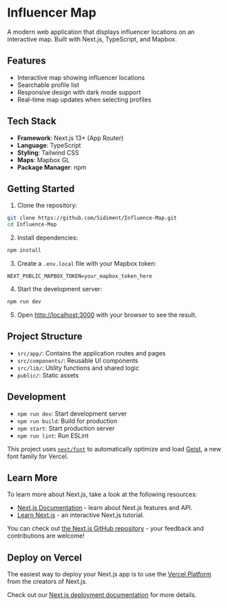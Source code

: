 # Influencer Map

A modern web application that displays influencer locations on an interactive map. Built with Next.js, TypeScript, and Mapbox.

## Features

- Interactive map showing influencer locations
- Searchable profile list
- Responsive design with dark mode support
- Real-time map updates when selecting profiles

## Tech Stack

- **Framework**: Next.js 13+ (App Router)
- **Language**: TypeScript
- **Styling**: Tailwind CSS
- **Maps**: Mapbox GL
- **Package Manager**: npm

## Getting Started

1. Clone the repository:
```bash
git clone https://github.com/Sidiment/Influence-Map.git
cd Influence-Map
```

2. Install dependencies:
```bash
npm install
```

3. Create a `.env.local` file with your Mapbox token:
```
NEXT_PUBLIC_MAPBOX_TOKEN=your_mapbox_token_here
```

4. Start the development server:
```bash
npm run dev
```

5. Open [http://localhost:3000](http://localhost:3000) with your browser to see the result.

## Project Structure

- `src/app/`: Contains the application routes and pages
- `src/components/`: Reusable UI components
- `src/lib/`: Utility functions and shared logic
- `public/`: Static assets

## Development

- `npm run dev`: Start development server
- `npm run build`: Build for production
- `npm start`: Start production server
- `npm run lint`: Run ESLint

This project uses [`next/font`](https://nextjs.org/docs/app/building-your-application/optimizing/fonts) to automatically optimize and load [Geist](https://vercel.com/font), a new font family for Vercel.

## Learn More

To learn more about Next.js, take a look at the following resources:

- [Next.js Documentation](https://nextjs.org/docs) - learn about Next.js features and API.
- [Learn Next.js](https://nextjs.org/learn) - an interactive Next.js tutorial.

You can check out [the Next.js GitHub repository](https://github.com/vercel/next.js) - your feedback and contributions are welcome!

## Deploy on Vercel

The easiest way to deploy your Next.js app is to use the [Vercel Platform](https://vercel.com/new?utm_medium=default-template&filter=next.js&utm_source=create-next-app&utm_campaign=create-next-app-readme) from the creators of Next.js.

Check out our [Next.js deployment documentation](https://nextjs.org/docs/app/building-your-application/deploying) for more details.
